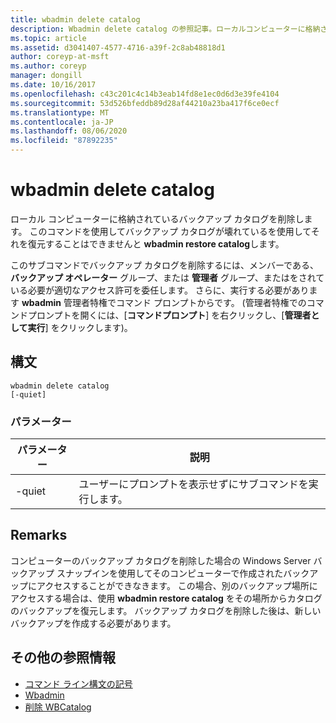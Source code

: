 ```yaml
---
title: wbadmin delete catalog
description: Wbadmin delete catalog の参照記事。ローカルコンピューターに格納されているバックアップカタログを削除します。
ms.topic: article
ms.assetid: d3041407-4577-4716-a39f-2c8ab48818d1
author: coreyp-at-msft
ms.author: coreyp
manager: dongill
ms.date: 10/16/2017
ms.openlocfilehash: c43c201c4c14b3eab14fd8e1ec0d6d3e39fe4104
ms.sourcegitcommit: 53d526bfeddb89d28af44210a23ba417f6ce0ecf
ms.translationtype: MT
ms.contentlocale: ja-JP
ms.lasthandoff: 08/06/2020
ms.locfileid: "87892235"
---
```

# <a name="wbadmin-delete-catalog"></a>wbadmin delete catalog



ローカル コンピューターに格納されているバックアップ カタログを削除します。 このコマンドを使用してバックアップ カタログが壊れているを使用してそれを復元することはできませんと **wbadmin restore catalog**します。

このサブコマンドでバックアップ カタログを削除するには、メンバーである、 **バックアップ オペレーター** グループ、または **管理者** グループ、またはをされている必要が適切なアクセス許可を委任します。 さらに、実行する必要があります **wbadmin** 管理者特権でコマンド プロンプトからです。 (管理者特権でのコマンドプロンプトを開くには、[**コマンドプロンプト**] を右クリックし、[**管理者として実行**] をクリックします)。

## <a name="syntax"></a>構文

```
wbadmin delete catalog
[-quiet]
```

### <a name="parameters"></a>パラメーター

|パラメーター|説明|
|---------|-----------|
|-quiet|ユーザーにプロンプトを表示せずにサブコマンドを実行します。|

## <a name="remarks"></a>Remarks

コンピューターのバックアップ カタログを削除した場合の Windows Server バックアップ スナップインを使用してそのコンピューターで作成されたバックアップにアクセスすることができなきます。 この場合、別のバックアップ場所にアクセスする場合は、使用 **wbadmin restore catalog** をその場所からカタログのバックアップを復元します。 バックアップ カタログを削除した後は、新しいバックアップを作成する必要があります。

## <a name="additional-references"></a>その他の参照情報

- [コマンド ライン構文の記号](command-line-syntax-key.md)
-   [Wbadmin](wbadmin.md)
-   [削除 WBCatalog](/powershell/module/windowserverbackup/?view=winserver2012r2-ps)
